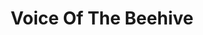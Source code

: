 ---
title: "Voice Of The Beehive"
summary: "Voice of the Beehive are an Anglo-American alternative pop rock band formed in London in 1986. The group featured Californian lead vocalist sisters Tracey Bryn and Melissa Brooke Belland . They teamed with British musicians Mike Jones, Martin Brett, Mark Bedford and Daniel Woodgate, the latter two of whom were former members of Madness. Bedford left after making formative contributions to the band and did not feature again, while Woodgate stayed for most of the band's main period of activity. The band took their name from the Greek meaning of the name Melissa, meaning honey bee."
image: "voice-of-the-beehive.jpg"
apple_music_artist_url: "https://music.apple.com/gb/artist/voice-of-the-beehive/82381556"
wikipedia_url: "https://en.wikipedia.org/wiki/Voice_of_the_Beehive"
---